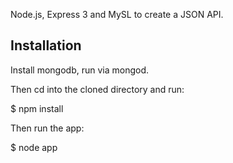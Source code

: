  Node.js, Express 3 and MySL to create a JSON API. 


## Installation
 
 Install mongodb, run via mongod.

Then cd into the cloned directory and run: 

$ npm install

Then run the app: 

$ node app
